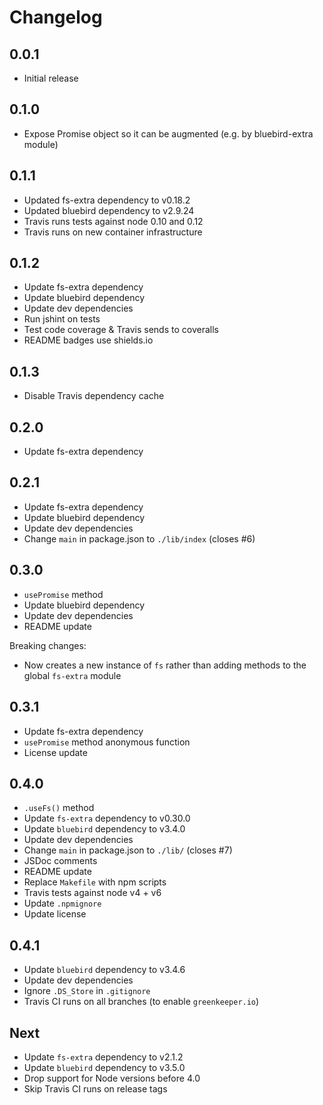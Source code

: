 # Changelog

## 0.0.1

* Initial release

## 0.1.0

* Expose Promise object so it can be augmented (e.g. by bluebird-extra module)

## 0.1.1

* Updated fs-extra dependency to v0.18.2
* Updated bluebird dependency to v2.9.24
* Travis runs tests against node 0.10 and 0.12
* Travis runs on new container infrastructure

## 0.1.2

* Update fs-extra dependency
* Update bluebird dependency
* Update dev dependencies
* Run jshint on tests
* Test code coverage & Travis sends to coveralls
* README badges use shields.io

## 0.1.3

* Disable Travis dependency cache

## 0.2.0

* Update fs-extra dependency

## 0.2.1

* Update fs-extra dependency
* Update bluebird dependency
* Update dev dependencies
* Change `main` in package.json to `./lib/index` (closes #6)

## 0.3.0

* `usePromise` method
* Update bluebird dependency
* Update dev dependencies
* README update

Breaking changes:

* Now creates a new instance of `fs` rather than adding methods to the global `fs-extra` module

## 0.3.1

* Update fs-extra dependency
* `usePromise` method anonymous function
* License update

## 0.4.0

* `.useFs()` method
* Update `fs-extra` dependency to v0.30.0
* Update `bluebird` dependency to v3.4.0
* Update dev dependencies
* Change `main` in package.json to `./lib/` (closes #7)
* JSDoc comments
* README update
* Replace `Makefile` with npm scripts
* Travis tests against node v4 + v6
* Update `.npmignore`
* Update license

## 0.4.1

* Update `bluebird` dependency to v3.4.6
* Update dev dependencies
* Ignore `.DS_Store` in `.gitignore`
* Travis CI runs on all branches (to enable `greenkeeper.io`)

## Next

* Update `fs-extra` dependency to v2.1.2
* Update `bluebird` dependency to v3.5.0
* Drop support for Node versions before 4.0
* Skip Travis CI runs on release tags
